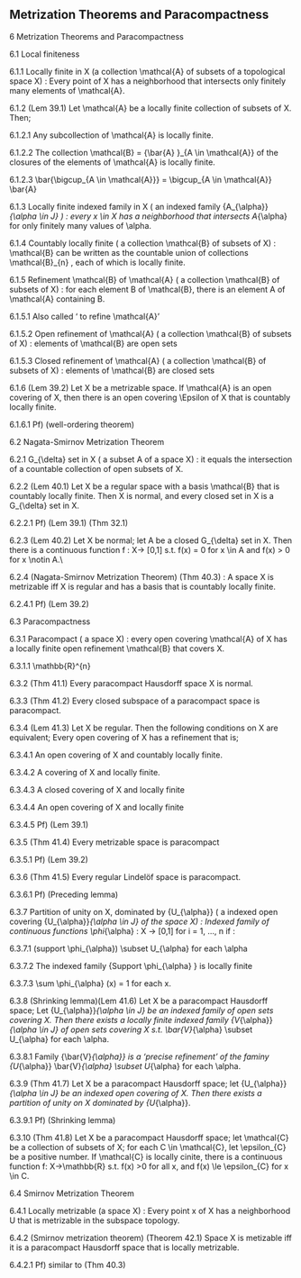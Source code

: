 Metrization Theorems and Paracompactness
---

6	Metrization Theorems and Paracompactness

6.1	Local finiteness

6.1.1	Locally finite in X (a collection \mathcal{A} of subsets of a topological space X) : Every point of X has a neighborhood that intersects only finitely many elements of \mathcal{A}. 

6.1.2	(Lem 39.1) Let \mathcal{A} be a locally finite collection of subsets of X. Then;

6.1.2.1	Any subcollection of \mathcal{A} is locally finite.

6.1.2.2	The collection \mathcal{B} = {\bar{A} }_{A \in \mathcal{A}} of the closures of the elements of \mathcal{A} is locally finite.

6.1.2.3	\bar{\bigcup_{A \in \mathcal{A}}} = \bigcup_{A \in \mathcal{A}} \bar{A}

6.1.3	Locally finite indexed family in X ( an indexed family {A_{\alpha}}_{\alpha \in J} ) : every x \in X has a neighborhood that intersects A_{\alpha} for only finitely many values of \alpha.

6.1.4	Countably locally finite ( a collection \mathcal{B} of subsets of X) : \mathcal{B} can be written as the countable union of collections \mathcal{B}_{n} , each of which is locally finite.

6.1.5	Refinement \mathcal{B} of \mathcal{A} ( a collection \mathcal{B} of subsets of X) : for each element B of \mathcal{B}, there is an element A of \mathcal{A} containing B.

6.1.5.1	Also called ‘ to refine \mathcal{A}’

6.1.5.2	Open refinement of \mathcal{A} ( a collection \mathcal{B} of subsets of X) : elements of \mathcal{B} are open sets

6.1.5.3	Closed refinement of \mathcal{A} ( a collection \mathcal{B} of subsets of X) : elements of \mathcal{B} are closed sets

6.1.6	(Lem 39.2) Let X be a metrizable space. If \mathcal{A} is an open covering of X, then there is an open covering \Epsilon of X that is countably locally finite.

6.1.6.1	Pf) (well-ordering theorem)

6.2	Nagata-Smirnov Metrization Theorem	

6.2.1	G_{\delta} set in X ( a subset A of a space X) : it equals the intersection of a countable collection of open subsets of X.

6.2.2	(Lem 40.1) Let X be a regular space with a basis \mathcal{B} that is countably locally finite. Then X is normal, and every closed set in X is a G_{\delta} set in X.

6.2.2.1	Pf) (Lem 39.1) (Thm 32.1)

6.2.3	(Lem 40.2) Let X be normal; let A be a closed G_{\delta} set in X. Then there is a continuous function f : X-> [0,1] s.t. f(x) = 0 for x \in A and f(x) > 0 for x \notin A.\

6.2.4	(Nagata-Smirnov Metrization Theorem) (Thm 40.3) : A space X is metrizable iff X is regular and has a basis that is countably locally finite.

6.2.4.1	Pf) (Lem 39.2) 

6.3	Paracompactness

6.3.1	Paracompact ( a space X) : every open covering \mathcal{A} of X has a locally finite open refinement \mathcal{B} that covers X.

6.3.1.1	\mathbb{R}^{n}

6.3.2	(Thm 41.1) Every paracompact Hausdorff space X is normal.

6.3.3	(Thm 41.2) Every closed subspace of a paracompact space is paracompact.

6.3.4	(Lem 41.3) Let X be regular. Then the following conditions on X are equivalent; Every open covering of X has a refinement that is;

6.3.4.1	An open covering of X and countably locally finite.

6.3.4.2	A covering of X and locally finite.

6.3.4.3	A closed covering of X and locally finite

6.3.4.4	An open covering of X and locally finite

6.3.4.5	Pf) (Lem 39.1) 

6.3.5	(Thm 41.4) Every metrizable space is paracompact

6.3.5.1	Pf) (Lem 39.2)

6.3.6	(Thm 41.5) Every regular Lindelöf space is paracompact.

6.3.6.1	Pf) (Preceding lemma) 

6.3.7	Partition of unity on X, dominated by {U_{\alpha}} ( a indexed open covering {U_{\alpha}}_{\alpha \in J}  of the space X) : Indexed family of continuous functions \phi_{\alpha} : X -> [0,1] for i = 1, …, n if :

6.3.7.1	(support \phi_{\alpha}) \subset U_{\alpha} for each \alpha

6.3.7.2	The indexed family {Support \phi_{\alpha} } is locally finite

6.3.7.3	\sum \phi_{\alpha} (x) = 1 for each x.

6.3.8	(Shrinking lemma)(Lem 41.6) Let X be a paracompact Hausdorff space; Let {U_{\alpha}}_{\alpha \in J} be an indexed family of open sets covering X. Then there exists a locally finite indexed family {V_{\alpha}}_{\alpha \in J} of open sets covering X s.t. \bar{V}_{\alpha} \subset U_{\alpha} for each \alpha.

6.3.8.1	Family {\bar{V}_{\alpha}} is a ‘precise refinement’ of the faminy {U_{\alpha}} \bar{V}_{\alpha} \subset U_{\alpha} for each \alpha.

6.3.9	(Thm 41.7) Let X be a paracompact Hausdorff space; let {U_{\alpha}}_{\alpha \in J} be an indexed open covering of X. Then there exists a partition of unity on X dominated by {U_{\alpha}}.

6.3.9.1	Pf) (Shrinking lemma)

6.3.10	(Thm 41.8) Let X be a paracompact Hausdorff space; let \mathcal{C} be a collection of subsets of X; for each C \in \mathcal{C}, let \epsilon_{C} be a positive number. If \mathcal{C} is locally cinite, there is a continuous function f: X->\mathbb{R} s.t. f(x) >0 for all x, and f(x) \le \epsilon_{C} for x \in C.

6.4	Smirnov Metrization Theorem

6.4.1	Locally metrizable (a space X) : Every point x of X has a neighborhood U that is metrizable in the subspace topology.

6.4.2	(Smirnov metrization theorem) (Theorem 42.1) Space X is metizable iff it is a paracompact Hausdorff space that is locally metrizable.

6.4.2.1	Pf) similar to (Thm 40.3)

